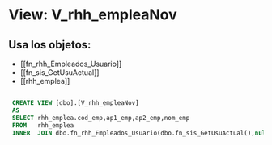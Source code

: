 # View: V_rhh_empleaNov

## Usa los objetos:
- [[fn_rhh_Empleados_Usuario]]
- [[fn_sis_GetUsuActual]]
- [[rhh_emplea]]

```sql

 CREATE VIEW [dbo].[V_rhh_empleaNov]
 AS
 SELECT rhh_emplea.cod_emp,ap1_emp,ap2_emp,nom_emp 
 FROM	rhh_emplea 
 INNER	JOIN dbo.fn_rhh_Empleados_Usuario(dbo.fn_sis_GetUsuActual(),null,null) F on F.cod_emp = rhh_emplea.cod_emp

```
